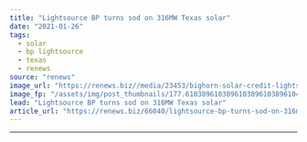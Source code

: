 ```yaml
---
title: "Lightsource BP turns sod on 316MW Texas solar"
date: "2021-01-26"
tags: 
  - solar
  - bp lightsource
  - texas
  - renews
source: "renews"
image_url: "https://renews.biz//media/23453/bighorn-solar-credit-lightsource-bp.jpg?mode=crop&width=770&heightratio=0.6103896103896103896103896104&slimmage=true"
image_fp: "/assets/img/post_thumbnails/177.6103896103896103896103896104&slimmage=true"
lead: "Lightsource BP turns sod on 316MW Texas solar"
article_url: "https://renews.biz/66040/lightsource-bp-turns-sod-on-316mw-texas-solar/"
---
```


---
